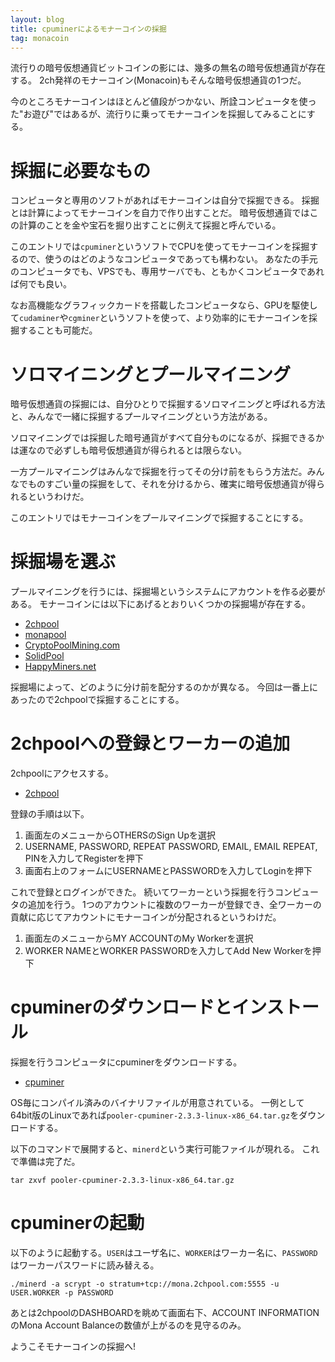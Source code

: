 ```yaml
---
layout: blog
title: cpuminerによるモナーコインの採掘
tag: monacoin
---
```




流行りの暗号仮想通貨ビットコインの影には、幾多の無名の暗号仮想通貨が存在する。
2ch発祥のモナーコイン(Monacoin)もそんな暗号仮想通貨の1つだ。

今のところモナーコインはほとんど値段がつかない、所詮コンピュータを使った"お遊び"ではあるが、流行りに乗ってモナーコインを採掘してみることにする。

# 採掘に必要なもの

コンピュータと専用のソフトがあればモナーコインは自分で採掘できる。
採掘とは計算によってモナーコインを自力で作り出すことだ。
暗号仮想通貨ではこの計算のことを金や宝石を掘り出すことに例えて採掘と呼んでいる。

このエントリでは`cpuminer`というソフトでCPUを使ってモナーコインを採掘するので、使うのはどのようなコンピュータであっても構わない。
あなたの手元のコンピュータでも、VPSでも、専用サーバでも、ともかくコンピュータであれば何でも良い。

なお高機能なグラフィックカードを搭載したコンピュータなら、GPUを駆使して`cudaminer`や`cgminer`というソフトを使って、より効率的にモナーコインを採掘することも可能だ。

# ソロマイニングとプールマイニング

暗号仮想通貨の採掘には、自分ひとりで採掘するソロマイニングと呼ばれる方法と、みんなで一緒に採掘するプールマイニングという方法がある。

ソロマイニングでは採掘した暗号通貨がすべて自分ものになるが、採掘できるかは運なので必ずしも暗号仮想通貨が得られるとは限らない。

一方プールマイニングはみんなで採掘を行ってその分け前をもらう方法だ。みんなでものすごい量の採掘をして、それを分けるから、確実に暗号仮想通貨が得られるというわけだ。

このエントリではモナーコインをプールマイニングで採掘することにする。

# 採掘場を選ぶ

プールマイニングを行うには、採掘場というシステムにアカウントを作る必要がある。
モナーコインには以下にあげるとおりいくつかの採掘場が存在する。

- [2chpool](http://mona.2chpool.com)
- [monapool](http://mona1.monapool.com)
- [CryptoPoolMining.com](https://www.cryptopoolmining.com/mona/)
- [SolidPool](http://solidpool.org/)
- [HappyMiners.net](http://mona.happyminers.net/)

採掘場によって、どのように分け前を配分するのかが異なる。
今回は一番上にあったので2chpoolで採掘することにする。

# 2chpoolへの登録とワーカーの追加

2chpoolにアクセスする。

- [2chpool](http://mona.2chpool.com)

登録の手順は以下。

1. 画面左のメニューからOTHERSのSign Upを選択
2. USERNAME, PASSWORD, REPEAT PASSWORD, EMAIL, EMAIL REPEAT, PINを入力してRegisterを押下
3. 画面右上のフォームにUSERNAMEとPASSWORDを入力してLoginを押下

これで登録とログインができた。
続いてワーカーという採掘を行うコンピュータの追加を行う。
1つのアカウントに複数のワーカーが登録でき、全ワーカーの貢献に応じてアカウントにモナーコインが分配されるというわけだ。

1. 画面左のメニューからMY ACCOUNTのMy Workerを選択
2. WORKER NAMEとWORKER PASSWORDを入力してAdd New Workerを押下

# cpuminerのダウンロードとインストール

採掘を行うコンピュータにcpuminerをダウンロードする。

- [cpuminer](http://sourceforge.net/projects/cpuminer/)

OS毎にコンパイル済みのバイナリファイルが用意されている。
一例として64bit版のLinuxであれば`pooler-cpuminer-2.3.3-linux-x86_64.tar.gz`をダウンロードする。

以下のコマンドで展開すると、`minerd`という実行可能ファイルが現れる。
これで準備は完了だ。

    tar zxvf pooler-cpuminer-2.3.3-linux-x86_64.tar.gz

# cpuminerの起動

以下のように起動する。`USER`はユーザ名に、`WORKER`はワーカー名に、`PASSWORD`はワーカーパスワードに読み替える。

    ./minerd -a scrypt -o stratum+tcp://mona.2chpool.com:5555 -u USER.WORKER -p PASSWORD

あとは2chpoolのDASHBOARDを眺めて画面右下、ACCOUNT INFORMATIONのMona Account Balanceの数値が上がるのを見守るのみ。

ようこそモナーコインの採掘へ!
